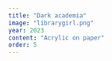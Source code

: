 ```yaml
---
title: "Dark academia"
image: "librarygirl.png"
year: 2023
content: "Acrylic on paper"
order: 5
---
```

